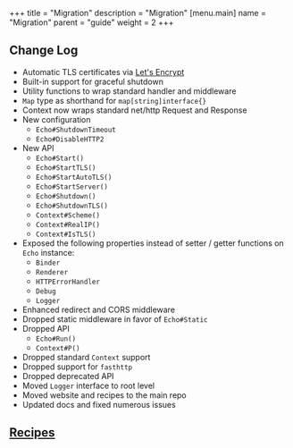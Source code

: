 +++
title = "Migration"
description = "Migration"
[menu.main]
  name = "Migration"
  parent = "guide"
  weight = 2
+++

## Change Log

- Automatic TLS certificates via [Let's Encrypt](https://letsencrypt.org/)
- Built-in support for graceful shutdown
- Utility functions to wrap standard handler and middleware
- `Map` type as shorthand for `map[string]interface{}`
- Context now wraps standard net/http Request and Response
- New configuration
	- `Echo#ShutdownTimeout`
	- `Echo#DisableHTTP2`
- New API
	- `Echo#Start()`
	- `Echo#StartTLS()`
	- `Echo#StartAutoTLS()`
	- `Echo#StartServer()`
    - `Echo#Shutdown()`
    - `Echo#ShutdownTLS()`
    - `Context#Scheme()`
    - `Context#RealIP()`
    - `Context#IsTLS()`
- Exposed the following properties instead of setter / getter functions on `Echo` instance:
	- `Binder`
	- `Renderer`
	- `HTTPErrorHandler`
	- `Debug`
	- `Logger`
- Enhanced redirect and CORS middleware
- Dropped static middleware in favor of `Echo#Static`
- Dropped API
	- `Echo#Run()`
	- `Context#P()`
- Dropped standard `Context` support 
- Dropped support for `fasthttp`
- Dropped deprecated API
- Moved `Logger` interface to root level
- Moved website and recipes to the main repo
- Updated docs and fixed numerous issues

## [Recipes](/recipes/hello-world)
